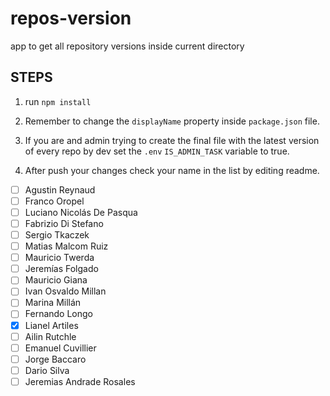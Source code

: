 # repos-version
app to get all repository versions inside current directory


## STEPS

1. run `npm install`

2. Remember to change the `displayName` property inside `package.json` file.

3. If you are and admin trying to create the final file with the latest version of every repo by dev set the `.env` `IS_ADMIN_TASK` variable to true.

4. After push your changes check your name in the list by editing readme.

- [ ] Agustin Reynaud
- [ ] Franco Oropel
- [ ] Luciano Nicolás De Pasqua
- [ ] Fabrizio Di Stefano
- [ ] Sergio Tkaczek
- [ ] Matias Malcom Ruiz
- [ ] Mauricio Twerda
- [ ] Jeremías Folgado
- [ ] Mauricio Giana
- [ ] Ivan Osvaldo Millan
- [ ] Marina Millán
- [ ] Fernando Longo
- [x] Lianel Artiles
- [ ] Ailin Rutchle
- [ ] Emanuel Cuvillier
- [ ] Jorge Baccaro
- [ ] Dario Silva
- [ ] Jeremias Andrade Rosales

